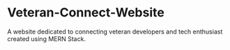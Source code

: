 # Veteran-Connect-Website
A website dedicated to connecting veteran developers and tech enthusiast created using MERN Stack.